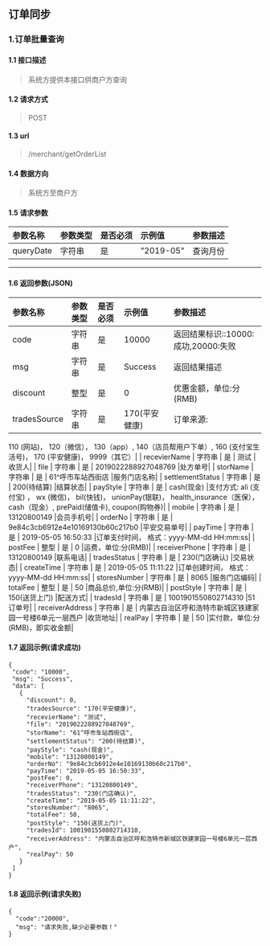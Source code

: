 ## 订单同步
### 1.订单批量查询
#### 1.1 接口描述
> 系统方提供本接口供商户方查询
#### 1.2 请求方式
> POST
#### 1.3 url
> /merchant/getOrderList
#### 1.4 数据方向
> 系统方至商户方
#### 1.5 请求参数
| 参数名称 | 参数类型    | 是否必须    | 示例值 | 参数描述  |
| :---         |     :---      |     :--- | :--- | :--- |
| queryDate   | 字符串     | 是    | "2019-05"    | 查询月份 |
--------------------- 
#### 1.6 返回参数(JSON)
| 参数名称 | 参数类型 | 是否必须 | 示例值 | 参数描述  |
| :---  |   :-------    |    :---   | :---        | :---        |
| code   | 字符串     | 是            | 10000   |返回结果标识::10000:成功,20000:失败|
| msg   | 字符串     | 是    | Success   |返回结果描述|
| discount   | 整型     | 是    | 0   |优惠金额，单位:分(RMB)|
| tradesSource   | 字符串     | 是    | 170(平安健康)   |订单来源: 
110 (网站)，
120（微信），
130（app）, 
140（店员帮用户下单）,
160 (支付宝生活号)，
170 (平安健康)，
9999（其它）|
| recevierName   | 字符串     | 是    | 测试   |收货人|
| file   | 字符串     | 是    | 2019022288927048769   |处方单号|
| storName   | 字符串     | 是    | 61^呼市车站西街店   |服务门店名称|
| settlementStatus   | 字符串     | 是    | 200(待结算)   |结算状态|
| payStyle   | 字符串     | 是    | cash(现金)   |支付方式:
ali (支付宝) ，
wx (微信)，
bil(快钱)，
unionPay(银联)，
health_insurance（医保），
cash（现金）,
prePaid(储值卡),
coupon(购物券)|
| mobile   | 字符串     | 是    | 13120800149  |会员手机号|
| orderNo   | 字符串     | 是    | 9e84c3cb6912e4e10169130b60c217b0  |平安交易单号|
| payTime   | 字符串     | 是    | 2019-05-05 16:50:33  |订单支付时间，
格式：yyyy-MM-dd HH:mm:ss|
| postFee   | 整型     | 是    | 0  |运费，单位:分(RMB)|
| receiverPhone   | 字符串     | 是    | 13120800149  |联系电话|
| tradesStatus   | 字符串     | 是    | 230(门店确认)  |交易状态|
| createTime   | 字符串     | 是    | 2019-05-05 11:11:22  |订单创建时间，
格式：yyyy-MM-dd HH:mm:ss|
| storesNumber   | 字符串     | 是    | 8065  |服务门店编码|
| totalFee   | 整型     | 是    | 50  |商品总价,单位:分(RMB)|
| postStyle   | 字符串     | 是    | 150(送货上门)  |配送方式|
| tradesId   | 字符串     | 是    | 1001901550802714310  |51订单号|
| receiverAddress    | 字符串     | 是    | 内蒙古自治区呼和浩特市新城区铁建家园一号楼6单元一层西户  |收货地址|
| realPay   | 字符串     | 是    | 50  |实付款，单位:分(RMB)，即实收金额|
#### 1.7 返回示例(请求成功)
 ``` 
{
  "code": "10000",
  "msg": "Success",
  "data": [
    {
      "discount": 0,
      "tradesSource": "170(平安健康)",
      "recevierName": "测试",
      "file": "2019022288927048769",
      "storName": "61^呼市车站西街店",
      "settlementStatus": "200(待结算)",
      "payStyle": "cash(现金)",
      "mobile": "13120800149",
      "orderNo": "9e84c3cb6912e4e10169130b60c217b0",
      "payTime": "2019-05-05 16:50:33",
      "postFee": 0,
      "receiverPhone": "13120800149",
      "tradesStatus": "230(门店确认)",
      "createTime": "2019-05-05 11:11:22",
      "storesNumber": "8065",
      "totalFee": 50,
      "postStyle": "150(送货上门)",
      "tradesId": 1001901550802714310,
      "receiverAddress": "内蒙古自治区呼和浩特市新城区铁建家园一号楼6单元一层西户",
      "realPay": 50
    }
  ]
}
```
#### 1.8 返回示例(请求失败)
```
{
  "code":"20000",
  "msg": "请求失败,缺少必要参数！"
}
```
